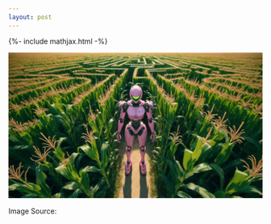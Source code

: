 ```yaml
---
layout: post
---
```


{%- include mathjax.html -%}


![alt text](/assets/pinkrobotincornmaze.jpg)

Image Source:
